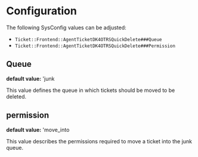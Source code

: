 # Configuration

The following SysConfig values can be adjusted:

- `Ticket::Frontend::AgentTicketDK4OTRSQuickDelete###Queue`
- `Ticket::Frontend::AgentTicketDK4OTRSQuickDelete###Permission`

## Queue

**default value:** 'junk

This value defines the queue in which tickets should be moved to be deleted.

## permission

**default value:** 'move_into

This value describes the permissions required to move a ticket into the junk queue.
